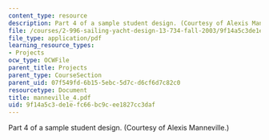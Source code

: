 ```yaml
---
content_type: resource
description: Part 4 of a sample student design. (Courtesy of Alexis Manneville.)
file: /courses/2-996-sailing-yacht-design-13-734-fall-2003/9f14a5c3de1efc66bc9cee1827cc3daf_manneville_4.pdf
file_type: application/pdf
learning_resource_types:
- Projects
ocw_type: OCWFile
parent_title: Projects
parent_type: CourseSection
parent_uid: 07f549fd-6b15-5ebc-5d7c-d6cf6d7c82c0
resourcetype: Document
title: manneville_4.pdf
uid: 9f14a5c3-de1e-fc66-bc9c-ee1827cc3daf
---
```

Part 4 of a sample student design. (Courtesy of Alexis Manneville.)


